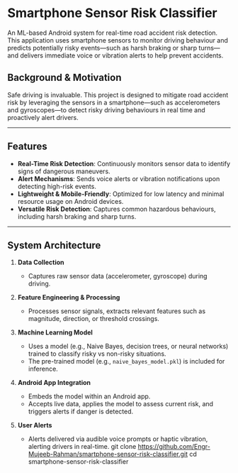 # Smartphone Sensor Risk Classifier

An ML-based Android system for real-time road accident risk detection. This application uses smartphone sensors to monitor driving behaviour and predicts potentially risky events—such as harsh braking or sharp turns—and delivers immediate voice or vibration alerts to help prevent accidents.


## Background & Motivation

Safe driving is invaluable. This project is designed to mitigate road accident risk by leveraging the sensors in a smartphone—such as accelerometers and gyroscopes—to detect risky driving behaviours in real time and proactively alert drivers.

---

## Features

- **Real-Time Risk Detection**: Continuously monitors sensor data to identify signs of dangerous maneuvers.
- **Alert Mechanisms**: Sends voice alerts or vibration notifications upon detecting high-risk events.
- **Lightweight & Mobile-Friendly**: Optimized for low latency and minimal resource usage on Android devices.
- **Versatile Risk Detection**: Captures common hazardous behaviours, including harsh braking and sharp turns.

---

## System Architecture

1. **Data Collection**  
   - Captures raw sensor data (accelerometer, gyroscope) during driving.

2. **Feature Engineering & Processing**  
   - Processes sensor signals, extracts relevant features such as magnitude, direction, or threshold crossings.

3. **Machine Learning Model**  
   - Uses a model (e.g., Naive Bayes, decision trees, or neural networks) trained to classify risky vs non-risky situations.
   - The pre-trained model (e.g., `naive_bayes_model.pkl`) is included for inference.

4. **Android App Integration**  
   - Embeds the model within an Android app.
   - Accepts live data, applies the model to assess current risk, and triggers alerts if danger is detected.

5. **User Alerts**  
   - Alerts delivered via audible voice prompts or haptic vibration, alerting drivers in real-time.
   git clone https://github.com/Engr-Mujeeb-Rahman/smartphone-sensor-risk-classifier.git
   cd smartphone-sensor-risk-classifier
